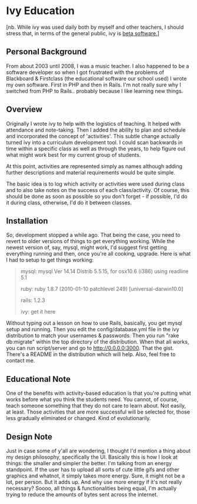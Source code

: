Ivy Education
=============

[nb. While ivy was used daily both by myself and other teachers, I
should stress that, in terms of the general public, ivy is [beta
software.](https://en.wikipedia.org/wiki/Software_release_life_cycle#Beta)]

Personal Background
-------------------

From about 2003 until 2008, I was a music teacher. I also happened to
be a software developer so when I got frustrated with the problems of
Blackboard & Firstclass (the educational software our school used) I
wrote my own software. First in PHP and then in Rails. I'm not really
sure why I switched from PHP to Rails.. probably because I like
learning new things.

Overview
--------

Originally I wrote ivy to help with the logistics of teaching. It
helped with attendance and note-taking. Then I added the ability to
plan and schedule and incorporated the concept of 'activities'. This
subtle change actually turned ivy into a curriculum development
tool. I could scan backwards in time within a specific class as well
as through the years, to help figure out what might work best for my
current group of students.

At this point, activities are represented simply as names although
adding further descriptions and material requirements would be quite
simple.

The basic idea is to log which activity or activities were used during
class and to also take notes on the success of each class/activity. Of
course, this should be done as soon as possible so you don't forget -
if possible, I'd do it during class, otherwise, I'd do it between
classes.

Installation
------------

So, development stopped a while ago. That being the case, you need to
revert to older versions of things to get everything working. While
the newest version of, say, mysql, might work, I'd suggest first
getting everything running and then, once you're all cooking,
upgrade. Here is what I had to setup to get things working:

> mysql: mysql Ver 14.14 Distrib 5.5.15, for osx10.6 (i386) using readline 5.1
>
> ruby: ruby 1.8.7 (2010-01-10 patchlevel 249) [universal-darwin10.0]
>
> rails: 1.2.3
>
> ivy: get it here

Without typing out a lesson on how to use Rails, basically, you get
mysql setup and running. Then you edit the config/database.yml file in
the ivy distribution to match your usernames & passwords. Then you run
"rake db:migrate" within the top directory of the distribution. When
that all works, you can run script/server and go to
http://0.0.0.0:3000. That the gist. There's a README in the
distribution which will help. Also, feel free to contact me.

Educational Note
----------------

One of the benefits with activity-based education is that you're
putting what works before what you think the students need. You
cannot, of course, teach someone something that they do not care to
learn about. Not easily, at least. Those activities that are more
successful will be selected for, those less gradually eliminated or
changed. Kind of evolutionarily.

Design Note
-----------

Just in case some of y'all are wondering, I thought I'd mention a
thing about my design philosophy, specifically the UI. Basically this
is how I look at things: the smaller and simpler the better. I'm
talking from an energy standpoint. If the user has to upload all sorts
of cute little gifs and other graphics and whatnot, it simply takes
more energy. Sure, it might not be a lot, per person. But it adds
up. And why use more energy if it's not really necessary? Soooo, all
things & functionalities being equal, I'm actually trying to reduce
the amounts of bytes sent across the internet.
